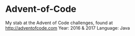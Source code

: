 # Advent-of-Code
My stab at the Advent of Code challenges, found at http://adventofcode.com
Year: 2016 & 2017
Language: Java
